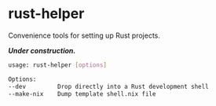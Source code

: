 # rust-helper

Convenience tools for setting up Rust projects.

***Under construction.***

```bash
usage: rust-helper [options]

Options:
--dev         Drop directly into a Rust development shell
--make-nix    Dump template shell.nix file

```


